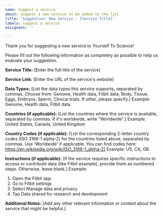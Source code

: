 ```yaml
---
name: Suggest a service
about: Suggest a new service to be added to the list
title: 'Suggestion: New Service - [Service Title]'
labels: suggest a service
assignees: ''

---
```


Thank you for suggesting a new service to Yourself To Science!

Please fill out the following information as completely as possible to help us evaluate your suggestion.

**Service Title:**
[Enter the full title of the service]

**Service Link:**
[Enter the URL of the service's website]

**Data Types:**
[List the data types this service supports, separated by commas. Choose from: Genome, Health data, Fitbit data, Body, Tissue, Eggs, Embryos, Sperm, Clinical trials. If other, please specify.]
Example: Genome, Health data, Fitbit data

**Countries (if applicable):**
[List the countries where this service is available, separated by commas. If it's worldwide, write "Worldwide".]
Example: United States, Canada, United Kingdom

**Country Codes (if applicable):**
[List the corresponding 2-letter country codes (ISO 3166-1 alpha-2) for the countries listed above, separated by commas. Use 'Worldwide' if applicable. You can find codes here: https://en.wikipedia.org/wiki/ISO_3166-1_alpha-2]
Example: US, CA, GB

**Instructions (if applicable):**
[If the service requires specific instructions to access or contribute data (like Fitbit example), provide them as numbered steps. Otherwise, leave blank.]
Example:
1. Open the Fitbit app
2. Go to Fitbit settings
3. Select Manage data and privacy
4. Tap Data shared for research and development

**Additional Notes:**
[Add any other relevant information or context about the service that might be helpful.]
